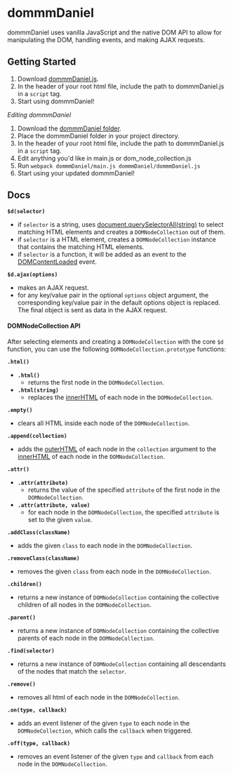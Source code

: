 # dommmDaniel
dommmDaniel uses vanilla JavaScript and the native DOM API to allow for manipulating the DOM, handling events, and making AJAX requests.

## Getting Started
1. Download [dommmDaniel.js][single].
2. In the header of your root html file, include the path to dommmDaniel.js in a `script` tag.
3. Start using dommmDaniel!

*Editing dommmDaniel*
1. Download the [dommmDaniel folder][folder].
2. Place the dommmDaniel folder in your project directory.
3. In the header of your root html file, include the path to dommmDaniel.js in a `script` tag.
4. Edit anything you'd like in main.js or dom_node_collection.js
5. Run `webpack dommmDaniel/main.js dommmDaniel/dommmDaniel.js`
4. Start using your updated dommmDaniel!

## Docs
**`$d(selector)`**
  * if `selector` is a string, uses [document.querySelectorAll(string)](https://developer.mozilla.org/en-US/docs/Web/API/Document/querySelectorAll) to select matching HTML elements and creates a `DOMNodeCollection` out of them.
  * if `selector` is a HTML element, creates a `DOMNodeCollection` instance that contains the matching HTML elements.
  * if `selector` is a function, it will be added as an event to the  [DOMContentLoaded](https://developer.mozilla.org/en-US/docs/Web/Events/DOMContentLoaded) event.

**`$d.ajax(options)`**
  * makes an AJAX request.
  * for any key/value pair in the optional `options` object argument, the corresponding key/value pair in the default options object is replaced. The final object is sent as data in the AJAX request.

#### DOMNodeCollection API
After selecting elements and creating a `DOMNodeCollection` with the core `$d` function, you can use the following `DOMNodeCollection.prototype` functions:

**`.html()`**
  * **`.html()`**
    * returns the first node in the `DOMNodeCollection`.
  * **`.html(string)`**
    * replaces the [innerHTML](https://developer.mozilla.org/en-US/docs/Web/API/Element/innerHTML) of each node in the `DOMNodeCollection`.

**`.empty()`**
  * clears all HTML inside each node of the `DOMNodeCollection`.

**`.append(collection)`**
  * adds the [outerHTML](https://developer.mozilla.org/en-US/docs/Web/API/Element/outerHTML) of each node in the `collection` argument to the [innerHTML](https://developer.mozilla.org/en-US/docs/Web/API/Element/innerHTML) of each node in the `DOMNodeCollection`.

**`.attr()`**
  * **`.attr(attribute)`**
    * returns the value of the specified `attribute` of the first node in the `DOMNodeCollection`.
  * **`.attr(attribute, value)`**
    * for each node in the `DOMNodeCollection`, the specified `attribute` is set to the given `value`.

**`.addClass(className)`**
  * adds the given `class` to each node in the `DOMNodeCollection`.

**`.removeClass(className)`**
  * removes the given `class` from each node in the `DOMNodeCollection`.

**`.children()`**
  * returns a new instance of `DOMNodeCollection` containing the collective children of all nodes in the `DOMNodeCollection`.

**`.parent()`**
  * returns a new instance of `DOMNodeCollection` containing the collective parents of each node in the `DOMNodeCollection`.

**`.find(selector)`**
  * returns a new instance of `DOMNodeCollection` containing all descendants of the nodes that match the `selector`.

**`.remove()`**
  * removes all html of each node in the `DOMNodeCollection`.

**`.on(type, callback)`**
  * adds an event listener of the given `type` to each node in the `DOMNodeCollection`, which calls the `callback` when triggered.

**`.off(type, callback)`**
  * removes an event listener of the given `type` and `callback` from each node in the `DOMNodeCollection`.

[single]: https://github.com/dansuhhh/dommmDaniel/blob/master/dommmDaniel.js.zip
[folder]: https://github.com/dansuhhh/dommmDaniel/blob/master/dommmDaniel.zip
